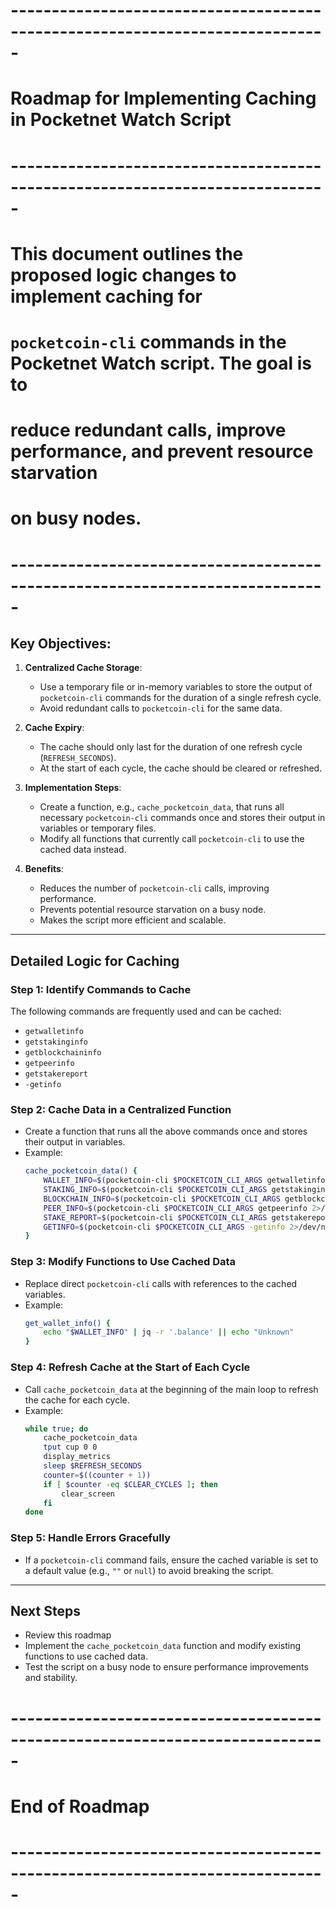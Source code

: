 # -----------------------------------------------------------------------------
# Roadmap for Implementing Caching in Pocketnet Watch Script
# -----------------------------------------------------------------------------
# This document outlines the proposed logic changes to implement caching for
# `pocketcoin-cli` commands in the Pocketnet Watch script. The goal is to
# reduce redundant calls, improve performance, and prevent resource starvation
# on busy nodes.
# -----------------------------------------------------------------------------

## Key Objectives:
1. **Centralized Cache Storage**:
   - Use a temporary file or in-memory variables to store the output of `pocketcoin-cli` commands for the duration of a single refresh cycle.
   - Avoid redundant calls to `pocketcoin-cli` for the same data.

2. **Cache Expiry**:
   - The cache should only last for the duration of one refresh cycle (`REFRESH_SECONDS`).
   - At the start of each cycle, the cache should be cleared or refreshed.

3. **Implementation Steps**:
   - Create a function, e.g., `cache_pocketcoin_data`, that runs all necessary `pocketcoin-cli` commands once and stores their output in variables or temporary files.
   - Modify all functions that currently call `pocketcoin-cli` to use the cached data instead.

4. **Benefits**:
   - Reduces the number of `pocketcoin-cli` calls, improving performance.
   - Prevents potential resource starvation on a busy node.
   - Makes the script more efficient and scalable.

---

## Detailed Logic for Caching

### Step 1: Identify Commands to Cache
The following commands are frequently used and can be cached:
   - `getwalletinfo`
   - `getstakinginfo`
   - `getblockchaininfo`
   - `getpeerinfo`
   - `getstakereport`
   - `-getinfo`

### Step 2: Cache Data in a Centralized Function
   - Create a function that runs all the above commands once and stores their output in variables.
   - Example:
     ```bash
     cache_pocketcoin_data() {
         WALLET_INFO=$(pocketcoin-cli $POCKETCOIN_CLI_ARGS getwalletinfo 2>/dev/null)
         STAKING_INFO=$(pocketcoin-cli $POCKETCOIN_CLI_ARGS getstakinginfo 2>/dev/null)
         BLOCKCHAIN_INFO=$(pocketcoin-cli $POCKETCOIN_CLI_ARGS getblockchaininfo 2>/dev/null)
         PEER_INFO=$(pocketcoin-cli $POCKETCOIN_CLI_ARGS getpeerinfo 2>/dev/null)
         STAKE_REPORT=$(pocketcoin-cli $POCKETCOIN_CLI_ARGS getstakereport 2>/dev/null)
         GETINFO=$(pocketcoin-cli $POCKETCOIN_CLI_ARGS -getinfo 2>/dev/null)
     }
     ```

### Step 3: Modify Functions to Use Cached Data
   - Replace direct `pocketcoin-cli` calls with references to the cached variables.
   - Example:
     ```bash
     get_wallet_info() {
         echo "$WALLET_INFO" | jq -r '.balance' || echo "Unknown"
     }
     ```

### Step 4: Refresh Cache at the Start of Each Cycle
   - Call `cache_pocketcoin_data` at the beginning of the main loop to refresh the cache for each cycle.
   - Example:
     ```bash
     while true; do
         cache_pocketcoin_data
         tput cup 0 0
         display_metrics
         sleep $REFRESH_SECONDS
         counter=$((counter + 1))
         if [ $counter -eq $CLEAR_CYCLES ]; then
             clear_screen
         fi
     done
     ```

### Step 5: Handle Errors Gracefully
   - If a `pocketcoin-cli` command fails, ensure the cached variable is set to a default value (e.g., `""` or `null`) to avoid breaking the script.

---


## Next Steps
- Review this roadmap 
- Implement the `cache_pocketcoin_data` function and modify existing functions to use cached data.
- Test the script on a busy node to ensure performance improvements and stability.

# -----------------------------------------------------------------------------
# End of Roadmap
# -----------------------------------------------------------------------------